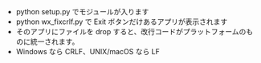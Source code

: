 - python setup.py でモジュールが入ります
- python wx_fixcrlf.py で Exit ボタンだけあるアプリが表示されます
- そのアプリにファイルを drop すると、改行コードがプラットフォームのものに統一されます。
- Windows なら CRLF、UNIX/macOS なら LF

